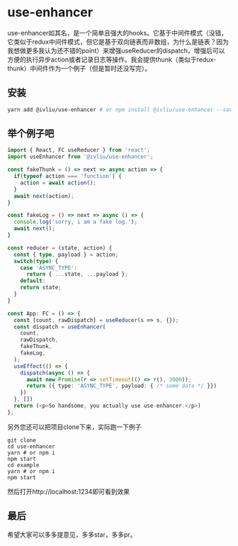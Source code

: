 # use-enhancer

use-enhancer如其名，是一个简单且强大的hooks。它基于中间件模式（没错，它类似于redux中间件模式，但它是基于双向链表而非数组，为什么是链表？因为我想做更多我认为还不错的point）来增强useReducer的dispatch，增强后可以方便的执行异步action或者记录日志等操作。我会提供thunk（类似于redux-thunk）中间件作为一个例子（但是暂时还没写完）。

## 安装

```bash
yarn add @ivliu/use-enhancer # or npm install @ivliu/use-enhancer --save
```

## 举个例子吧

```typescript
import { React, FC useReducer } from 'react';
import useEnhancer from '@ivliu/use-enhancer';

const fakeThunk = () => next => async action => {
  if(typeof action === 'function') {
    action = await action();
  }
  await next(action);
}

const fakeLog = () => next => async () => {
  console.log('sorry, i am a fake log.');
  await next();
}

const reducer = (state, action) {
  const { type, payload } = action;
  switch(type) {
    case 'ASYNC_TYPE':
      return { ...state, ...payload };
    default: 
    return state;
  }
}

const App: FC = () => {
  const [count, rawDispatch] = useReducer(s => s, {});
  const dispatch = useEnhancer(
    count,
    rawDispatch,
    fakeThunk,
    fakeLog,
  );
  useEffect(() => {
    dispatch(async () => {
      await new Promise(r => setTimeout(() => r(), 3000));
      return ({ type: 'ASYNC_TYPE', payload: { /* some data */ }})
    })
  }, [])
  return (<p>So handsome, you actually use use-enhancer.</p>)
};
```

另外您还可以把项目clone下来，实际跑一下例子

```base
git clone 
cd use-enhancer
yarn # or npm i
npm start
cd example
yarn # or npm i
npm start
```
然后打开http://localhost:1234即可看到效果

## 最后
希望大家可以多多提意见，多多star，多多pr。